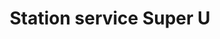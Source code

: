---
title: "Station service Super U"
url: /savines-le-lac/station-service-super-u/
shop: commodité
---